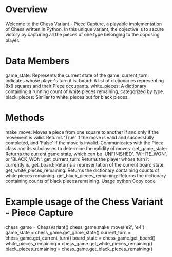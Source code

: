 # Overview
Welcome to the Chess Variant - Piece Capture, a playable implementation of Chess written in Python. In this unique variant, the objective is to secure victory by capturing all the pieces of one type belonging to the opposing player.

# Data Members
game_state: Represents the current state of the game.
current_turn: Indicates whose player's turn it is.
board: A list of dictionaries representing 8x8 squares and their Piece occupants.
white_pieces: A dictionary containing a running count of white pieces remaining, categorized by type.
black_pieces: Similar to white_pieces but for black pieces.

# Methods
make_move: Moves a piece from one square to another if and only if the movement is valid. Returns 'True' if the move is valid and successfully completed, and 'False' if the move is invalid. Communicates with the Piece class and its subclasses to determine the validity of moves.
get_game_state: Returns the current game state, which can be 'UNFINISHED', 'WHITE_WON', or 'BLACK_WON'.
get_current_turn: Returns the player whose turn it currently is.
get_board: Returns a representation of the current board state.
get_white_pieces_remaining: Returns the dictionary containing counts of white pieces remaining.
get_black_pieces_remaining: Returns the dictionary containing counts of black pieces remaining.
Usage
python
Copy code


# Example usage of the Chess Variant - Piece Capture
chess_game = ChessVariant()
chess_game.make_move('e2', 'e4')
game_state = chess_game.get_game_state()
current_turn = chess_game.get_current_turn()
board_state = chess_game.get_board()
white_pieces_remaining = chess_game.get_white_pieces_remaining()
black_pieces_remaining = chess_game.get_black_pieces_remaining()
